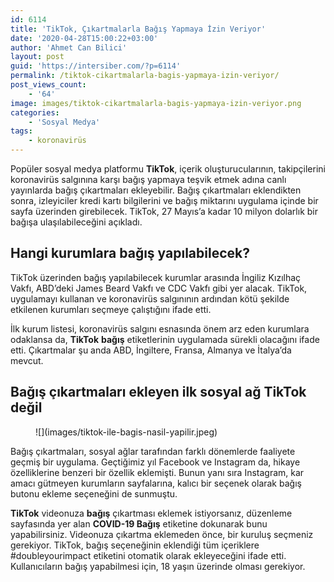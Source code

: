```yaml
---
id: 6114
title: 'TikTok, Çıkartmalarla Bağış Yapmaya İzin Veriyor'
date: '2020-04-28T15:00:22+03:00'
author: 'Ahmet Can Bilici'
layout: post
guid: 'https://intersiber.com/?p=6114'
permalink: /tiktok-cikartmalarla-bagis-yapmaya-izin-veriyor/
post_views_count:
    - '64'
image: images/tiktok-cikartmalarla-bagis-yapmaya-izin-veriyor.png
categories:
    - 'Sosyal Medya'
tags:
    - koronavirüs
---
```


Popüler sosyal medya platformu **TikTok**, içerik oluşturucularının, takipçilerini koronavirüs salgınına karşı bağış yapmaya teşvik etmek adına canlı yayınlarda bağış çıkartmaları ekleyebilir. Bağış çıkartmaları eklendikten sonra, izleyiciler kredi kartı bilgilerini ve bağış miktarını uygulama içinde bir sayfa üzerinden girebilecek. TikTok, 27 Mayıs’a kadar 10 milyon dolarlık bir bağışa ulaşılabileceğini açıkladı.

## Hangi kurumlara bağış yapılabilecek?

TikTok üzerinden bağış yapılabilecek kurumlar arasında İngiliz Kızılhaç Vakfı, ABD’deki James Beard Vakfı ve CDC Vakfı gibi yer alacak. TikTok, uygulamayı kullanan ve koronavirüs salgınının ardından kötü şekilde etkilenen kurumları seçmeye çalıştığını ifade etti.

İlk kurum listesi, koronavirüs salgını esnasında önem arz eden kurumlara odaklansa da, **TikTok** **bağış** etiketlerinin uygulamada sürekli olacağını ifade etti. Çıkartmalar şu anda ABD, İngiltere, Fransa, Almanya ve İtalya’da mevcut.

## Bağış çıkartmaları ekleyen ilk sosyal ağ TikTok değil

<figure class="wp-block-image size-large">![](images/tiktok-ile-bagis-nasil-yapilir.jpeg)</figure>Bağış çıkartmaları, sosyal ağlar tarafından farklı dönemlerde faaliyete geçmiş bir uygulama. Geçtiğimiz yıl Facebook ve Instagram da, hikaye özelliklerine benzeri bir özellik eklemişti. Bunun yanı sıra Instagram, kar amacı gütmeyen kurumların sayfalarına, kalıcı bir seçenek olarak bağış butonu ekleme seçeneğini de sunmuştu.

**TikTok** videonuza **bağış** çıkartması eklemek istiyorsanız, düzenleme sayfasında yer alan **COVID-19 Bağış** etiketine dokunarak bunu yapabilirsiniz. Videonuza çıkartma eklemeden önce, bir kuruluş seçmeniz gerekiyor. TikTok, bağış seçeneğinin eklendiği tüm içeriklere #doubleyourimpact etiketini otomatik olarak ekleyeceğini ifade etti. Kullanıcıların bağış yapabilmesi için, 18 yaşın üzerinde olması gerekiyor.